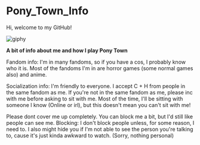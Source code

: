 # Pony_Town_Info
Hi, welcome to my GitHub!

![giphy](https://github.com/user-attachments/assets/c0640721-b750-49e2-a563-c99b5a5be476)

**A bit of info about me and how I play Pony Town**

Fandom info: I'm in many fandoms, so if you have a cos, I probably know who it is. Most of the fandoms I'm in are horror games (some normal games also) and anime.

Socialization info: I'm friendly to everyone. I accept C + H from people in the same fandom as me. If you're not in the same fandom as me, please inc with me before asking to sit with me. Most of the time, I'll be sitting with someone I know (Online or irl), but this doesn't mean you can't sit with me!

Please dont cover me up completely. You can block me a bit, but I'd still like people can see me. 
Blocking: I don't block people unless, for some reason, I need to. I also might hide you if I'm not able to see the person you're talking to, cause it's just kinda awkward to watch. (Sorry, nothing personal)
